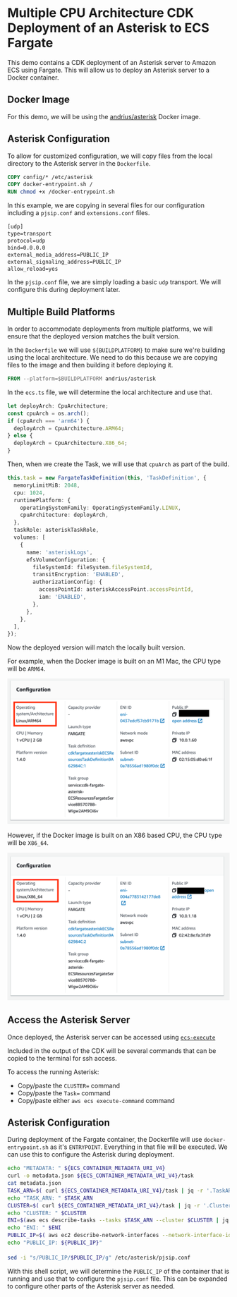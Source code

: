 # Multiple CPU Architecture CDK Deployment of an Asterisk to ECS Fargate

This demo contains a CDK deployment of an Asterisk server to Amazon ECS using Fargate. This will allow us to deploy an Asterisk server to a Docker container.

## Docker Image

For this demo, we will be using the [andrius/asterisk](https://github.com/andrius/asterisk) Docker image.

## Asterisk Configuration

To allow for customized configuration, we will copy files from the local directory to the Asterisk server in the `Dockerfile`.

```Dockerfile
COPY config/* /etc/asterisk
COPY docker-entrypoint.sh /
RUN chmod +x /docker-entrypoint.sh
```

In this example, we are copying in several files for our configuration including a `pjsip.conf` and `extensions.conf` files.

```asterisk
[udp]
type=transport
protocol=udp
bind=0.0.0.0
external_media_address=PUBLIC_IP
external_signaling_address=PUBLIC_IP
allow_reload=yes
```

In the `pjsip.conf` file, we are simply loading a basic `udp` transport. We will configure this during deployment later.

## Multiple Build Platforms

In order to accommodate deployments from multiple platforms, we will ensure that the deployed version matches the built version.

In the `Dockerfile` we will use `${BUILDPLATFORM}` to make sure we're building using the local architecture. We need to do this because we are copying files to the image and then building it before deploying it.

```Dockerfile
FROM --platform=$BUILDPLATFORM andrius/asterisk
```

In the `ecs.ts` file, we will determine the local architecture and use that.

```typescript
let deployArch: CpuArchitecture;
const cpuArch = os.arch();
if (cpuArch === 'arm64') {
  deployArch = CpuArchitecture.ARM64;
} else {
  deployArch = CpuArchitecture.X86_64;
}
```

Then, when we create the Task, we will use that `cpuArch` as part of the build.

```typescript
this.task = new FargateTaskDefinition(this, 'TaskDefinition', {
  memoryLimitMiB: 2048,
  cpu: 1024,
  runtimePlatform: {
    operatingSystemFamily: OperatingSystemFamily.LINUX,
    cpuArchitecture: deployArch,
  },
  taskRole: asteriskTaskRole,
  volumes: [
    {
      name: 'asteriskLogs',
      efsVolumeConfiguration: {
        fileSystemId: fileSystem.fileSystemId,
        transitEncryption: 'ENABLED',
        authorizationConfig: {
          accessPointId: asteriskAccessPoint.accessPointId,
          iam: 'ENABLED',
        },
      },
    },
  ],
});
```

Now the deployed version will match the locally built version.

For example, when the Docker image is built on an M1 Mac, the CPU type will be `ARM64`.

![ARM64](images/ARM64.png)

However, if the Docker image is built on an X86 based CPU, the CPU type will be `X86_64`.

![X86_64](images/X86_64.png)

## Access the Asterisk Server

Once deployed, the Asterisk server can be accessed using [`ecs-execute`](https://docs.aws.amazon.com/AmazonECS/latest/developerguide/ecs-exec.html)

Included in the output of the CDK will be several commands that can be copied to the terminal for ssh access.

To access the running Asterisk:

- Copy/paste the `CLUSTER=` command
- Copy/paste the `Task=` command
- Copy/paste either `aws ecs execute-command` command

## Asterisk Configuration

During deployment of the Fargate container, the Dockerfile will use `docker-entrypoint.sh` as it's `ENTRYPOINT`. Everything in that file will be executed. We can use this to configure the Asterisk during deployment.

```bash
echo "METADATA: " ${ECS_CONTAINER_METADATA_URI_V4}
curl -o metadata.json ${ECS_CONTAINER_METADATA_URI_V4}/task
cat metadata.json
TASK_ARN=$( curl ${ECS_CONTAINER_METADATA_URI_V4}/task | jq -r '.TaskARN' )
echo "TASK_ARN: " $TASK_ARN
CLUSTER=$( curl ${ECS_CONTAINER_METADATA_URI_V4}/task | jq -r '.Cluster' )
echo "CLUSTER: " $CLUSTER
ENI=$(aws ecs describe-tasks --tasks $TASK_ARN --cluster $CLUSTER | jq -r '.tasks[0].attachments[0].details[1].value' )
echo "ENI: " $ENI
PUBLIC_IP=$( aws ec2 describe-network-interfaces --network-interface-ids $ENI | jq -r '.NetworkInterfaces[0].Association.PublicIp' )
echo "PUBLIC_IP: ${PUBLIC_IP}"

sed -i "s/PUBLIC_IP/$PUBLIC_IP/g" /etc/asterisk/pjsip.conf
```

With this shell script, we will determine the `PUBLIC_IP` of the container that is running and use that to configure the `pjsip.conf` file. This can be expanded to configure other parts of the Asterisk server as needed.
